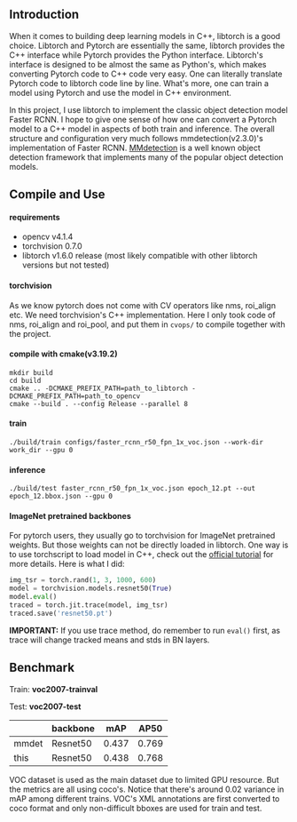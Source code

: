 

## Introduction

When it comes to building deep learning models in C++, libtorch is a good choice. Libtorch and Pytorch are essentially the same, libtorch provides the C++ interface while Pytorch provides the Python interface. Libtorch's interface is designed to be almost the same as Python's, which makes converting Pytorch code to C++ code very easy. One can literally translate Pytorch code to libtorch code line by line. What's more, one can train a model using Pytorch and use the model in C++ environment. 

In this project, I use libtorch to implement the classic object detection model Faster RCNN. I hope to give one sense of how one can convert a Pytorch model to a C++ model in aspects of both train and inference. The overall structure and configuration very much follows mmdetection(v2.3.0)'s implementation of Faster RCNN.   [MMdetection](https://github.com/open-mmlab/mmdetection/tree/v2.3.0) is a well known object detection framework that implements many of the popular object detection models. 



## Compile and Use

#### requirements

- opencv v4.1.4
- torchvision 0.7.0
- libtorch v1.6.0 release (most likely compatible with other libtorch versions but not tested)

#### torchvision

As we know pytorch does not come with CV operators like nms, roi_align etc. We need torchvision's C++ implementation. Here I only took code of nms, roi_align and roi_pool, and put them in `cvops/` to compile together with the project.

#### compile with cmake(v3.19.2)

```shell
mkdir build
cd build
cmake .. -DCMAKE_PREFIX_PATH=path_to_libtorch -DCMAKE_PREFIX_PATH=path_to_opencv
cmake --build . --config Release --parallel 8
```

#### train

```shell
./build/train configs/faster_rcnn_r50_fpn_1x_voc.json --work-dir work_dir --gpu 0
```

#### inference

```shell
./build/test faster_rcnn_r50_fpn_1x_voc.json epoch_12.pt --out epoch_12.bbox.json --gpu 0
```

#### ImageNet pretrained backbones 

For pytorch users, they usually go to torchvision for ImageNet pretrained weights. But those weights can not be directly loaded in libtorch. One way is to use torchscript to load model in C++, check out the [official tutorial](https://pytorch.org/tutorials/advanced/cpp_export.html) for more details. Here is what I did:

```python
img_tsr = torch.rand(1, 3, 1000, 600)
model = torchvision.models.resnet50(True)
model.eval()
traced = torch.jit.trace(model, img_tsr)
traced.save('resnet50.pt')
```

**IMPORTANT:** If you use trace method, do remember to run `eval()` first, as trace will change tracked means and stds in BN layers. 



## Benchmark

Train: **voc2007-trainval**

Test: **voc2007-test**

|       | backbone | mAP   | AP50  |
| ----- | -------- | ----- | ----- |
| mmdet | Resnet50 | 0.437 | 0.769 |
| this  | Resnet50 | 0.438 | 0.768 |

VOC dataset is used as the main dataset due to limited GPU resource. But the metrics are all using coco's. Notice that there's around 0.02 variance in mAP among different trains. VOC's XML annotations are first converted to coco format and only non-difficult bboxes are used for train and test. 


